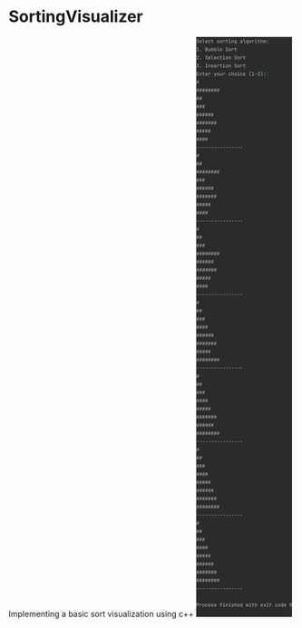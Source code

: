 # SortingVisualizer
Implementing a basic sort visualization using c++
![Selection Sort!](./selection_sort.png)
